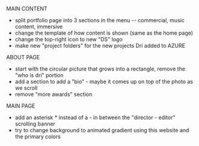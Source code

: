 MAIN CONTENT

- split portfolio page into 3 sections in the menu -- commercial, music content, immersive
- change the template of how content is shown (same as the home page)
- change the top-right icon to new "DS" logo
- make new "project folders" for the new projects Dri added to AZURE

ABOUT PAGE
- start with the circular picture that grows into a rectangle, remove the "who is dri" portion
- add a section to add a "bio" - maybe it comes up on top of the photo as we scroll
- remove "more awards" section

MAIN PAGE
- add an asterisk * instead of a - in between the "director - editor" scrolling banner
- try to change background to animated gradient using this website and the primary colors
